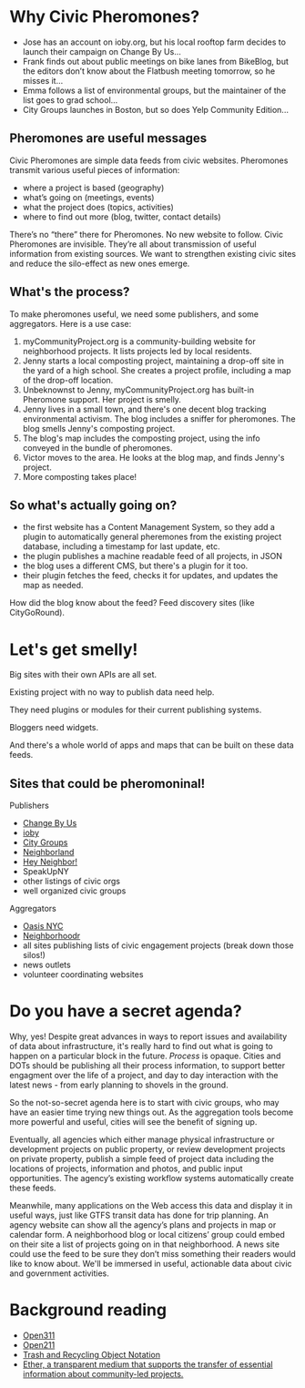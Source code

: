 Why Civic Pheromones?
====================

* Jose has an account on ioby.org, but his local rooftop farm decides to launch their campaign on Change By Us...
* Frank finds out about public meetings on bike lanes from  BikeBlog, but the editors don’t know about the Flatbush meeting tomorrow, so he misses it...
* Emma follows a list of environmental groups, but the maintainer of the list goes to grad school...
* City Groups launches in Boston, but so does Yelp Community Edition...

Pheromones are useful messages
-----------

Civic Pheromones are simple data feeds from civic websites. Pheromones transmit various useful pieces of information:

* where a project is based (geography)
* what’s going on (meetings, events)
* what the project does (topics, activities)
* where to find out more (blog, twitter, contact details)

There’s no “there” there for Pheromones. No new website to follow. Civic Pheromones are invisible. They’re all about transmission of useful information from existing sources. We want to strengthen existing civic sites and reduce the silo-effect as new ones emerge. 

What's the process?
--------------------

To make pheromones useful, we need some publishers, and some aggregators. Here is a use case:

1. myCommunityProject.org is a community-building website for neighborhood projects. It lists projects led by local residents. 
1. Jenny starts a local composting project, maintaining a drop-off site in the yard of a high school. She creates a project profile, including a map of the drop-off location.
1. Unbeknownst to Jenny, myCommunityProject.org has built-in Pheromone support. Her project is smelly.
1. Jenny lives in a small town, and there's one decent blog tracking environmental activism. The blog includes a sniffer for pheromones. The blog smells Jenny's composting project.
1. The blog's map includes the composting project, using the info conveyed in the bundle of pheromones.
1. Victor moves to the area. He looks at the blog map, and finds Jenny's project.
1. More composting takes place!

So what's actually going on?
--------------

* the first website has a Content Management System, so they add a plugin to automatically general pheremones from the existing project database, including a timestamp for last update, etc. 
* the plugin publishes a machine readable feed of all projects, in JSON
* the blog uses a different CMS, but there's a plugin for it too.
* their plugin fetches the feed, checks it for updates, and updates the map as needed.

How did the blog know about the feed? Feed discovery sites (like CityGoRound).

Let's get smelly!
==================

Big sites with their own APIs are all set.

Existing project with no way to publish data need help. 

They need plugins or modules for their current publishing systems. 

Bloggers need widgets.

And there's a whole world of apps and maps that can be built on these data feeds.


Sites that could be pheromoninal!
----------------------------

Publishers 

* [Change By Us](http://nyc.changeby.us/)
* [ioby](http://ioby.org)
* [City Groups](http://citygroups.org)
* [Neighborland](http://neighborland.org)
* [Hey Neighbor!](http://heyneighbor.com/pages/about/about-us)
* SpeakUpNY
* other listings of civic orgs
* well organized civic groups

Aggregators

* [Oasis NYC](oasisnyc.org)
* [Neighborhoodr](http://neighborhoodr.com)
* all sites publishing lists of civic engagement projects (break down those silos!)
* news outlets 
* volunteer coordinating websites

Do you have a secret agenda?
============

Why, yes! Despite great advances in ways to report issues and availability of data about infrastructure, it's really hard to find out what is going to happen on a particular block in the future. _Process_ is opaque. Cities and DOTs should be publishing all their process information, to support better engagment over the life of a project, and day to day interaction with the latest news - from early planning to shovels in the ground. 

So the not-so-secret agenda here is to start with civic groups, who may have an easier time trying new things out. As the aggregation tools become more powerful and useful, cities will see the benefit of signing up. 

Eventually, all agencies which either manage physical infrastructure or development projects on public property, or review development projects on private property, publish a simple feed of project data including the locations of projects, information and photos, and public input opportunities. The agency’s existing workflow systems automatically create these feeds. 

Meanwhile, many applications on the Web access this data and display it in useful ways, just like GTFS transit data has done for trip planning. An agency website can show all the agency’s plans and projects in map or calendar form. A neighborhood blog or local citizens’ group could embed on their site a list of projects going on in that neighborhood. A news site could use the feed to be sure they don’t miss something their readers would like to know about. We'll be immersed in useful, actionable data about civic and government activities.

Background reading 
==================
+ [Open311](http://open311.org)
+ [Open211](http://open211.org)
+ [Trash and Recycling Object Notation](http://recollect.net/tron-spec.txt)
+ [Ether, a transparent medium that supports the transfer of essential information about community-led projects.](http://opensourceplanning.org/2011/06/ether)
